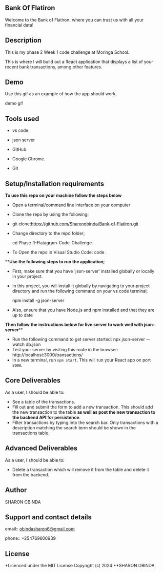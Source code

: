 ## Bank Of Flatiron
Welcome to the Bank of Flatiron, where you can trust us with all your financial data!

## Description
This is my phase 2 Week 1 code challenge at Moringa School.

This is where I will build out a React application that displays a list of your recent bank transactions, among other features.

## Demo

Use this gif as an example of how the app should work.

demo gif

## Tools used

- vs code

- json server

- GitHub

- Google Chrome.

- Git

## Setup/Installation requirements

**To use this repo on your machine follow the steps below**

- Open a terminal/command line interface on your computer

- Clone the repo by using the following:

- git clone:https://github.com/Sharonobinda/Bank-of-Flatiron.git

- Change directory to the repo folder;

  cd Phase-1-Flatagram-Code-Challenge

- To Open the repo in Visual Studio Code: code .

****Use the following steps to run the application;**

- First, make sure that you have 'json-server' installed globally or locally in your project.

- In this project, you will install it globally by navigating to your project directory and run the following command on your vs code terminal;

    npm install -g json-server

- Also, ensure that you have Node.js and npm installed and that they are up to date
  
**Then follow the instructions below for live server to work well with json-server​****

- Run the following command to get server started:
   ​npx json-server --watch db.json 
- Test your server by visiting this route in the browser:
   http://localhost:3000/transactions/
- In a new terminal, run `npm start`. This will run your React app on port `8000`.

## Core Deliverables

As a user, I should be able to:

- See a table of the transactions.
- Fill out and submit the form to add a new transaction. This should add the new
  transaction to the table **as well as post the new transaction to the backend
  API for persistence**.
- Filter transactions by typing into the search bar. Only transactions with a
  description matching the search term should be shown in the transactions
  table.

## Advanced Deliverables

As a user, I should be able to:

- Delete a transaction which will remove it from the table and delete it from the backend.


## Author

SHARON OBINDA

## Support and contact details

email:: obindasharon6@gmail.com

phone:: +254769600939

## License
*Licenced under the MIT License Copyright (c) 2024 **SHARON OBINDA
